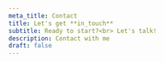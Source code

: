 ```yaml
---
meta_title: Contact
title: Let's get **in_touch**
subtitle: Ready to start?<br> Let's talk!
description: Contact with me
draft: false
---
```

